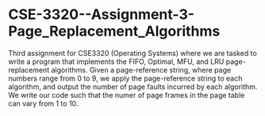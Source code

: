 # CSE-3320--Assignment-3-Page_Replacement_Algorithms
Third assignment for CSE3320 (Operating Systems) where we are tasked to write a program that implements the FIFO, Optimal, MFU, and LRU page-replacement algorithms. Given a page-reference string, where page numbers range from 0 to 9, we apply the page-reference string to each algorithm, and output the number of page faults incurred by each algorithm.  We write our code such that the numer of page frames in the page table can vary from 1 to 10.
